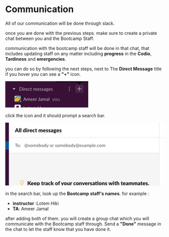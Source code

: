 # Communication

All of our communication will be done through slack.

once you are done with the previous steps. make sure to create a private chat between you and the Bootcamp Staff.

communication with the bootcamp staff will be done in that chat, that includes updating staff on any matter including **progress** in the **Codio**, **Tardiness** and **emergencies**.

you can do so by following the next steps, next to The **Direct Message** title if you hover you can see a **"+"** icon.

![](./slack1.png)

click the icon and it should prompt a search bar.

![](./slack2.png)

in the search bar, look up the **Bootcamp staff's names**. 
for example :

- **instructor** :Lotem Hiki
- **TA**: Ameer Jamal

after adding both of them. you will create a group chat which you will communicate with the Bootcamp staff through. 
Send a **"Done"** message in the chat to let the staff know that you have done it.